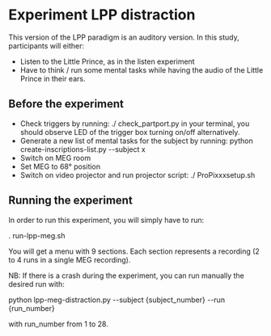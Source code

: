 # Experiment LPP distraction 

This version of the LPP paradigm is an auditory version. In this study, participants will either:
- Listen to the Little Prince, as in the listen experiment
- Have to think / run some mental tasks while having the audio of the Little Prince in their ears.

## Before the experiment

- Check triggers by running: ./ check_partport.py in your terminal, you should observe LED of the trigger box turning on/off alternatively.
- Generate a new list of mental tasks for the subject by running: python create-inscriptions-list.py --subject x
- Switch on MEG room 
- Set MEG to 68° position
- Switch on video projector and run projector script: ./ ProPixxxsetup.sh

## Running the experiment

In order to run this experiment, you will simply have to run:

. run-lpp-meg.sh

You will get a menu with 9 sections. Each section represents a recording (2 to 4 runs in a single MEG recording). 

NB: If there is a crash during the experiment, you can run manually the desired run with:

python lpp-meg-distraction.py --subject {subject_number} --run {run_number}

with run_number from 1 to 28. 
